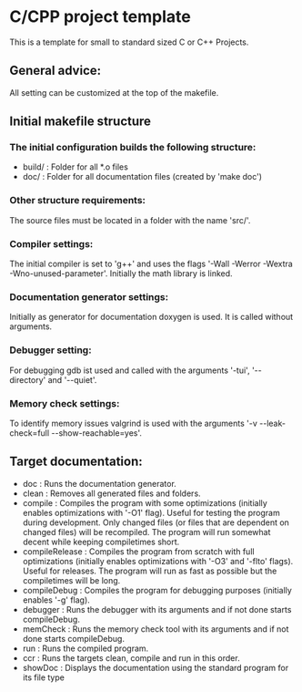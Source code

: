 # C/CPP project template
This is a template for small to standard sized C or C++ Projects.

## General advice:
All setting can be customized at the top of the makefile.

## Initial makefile structure
### The initial configuration builds the following structure:
- build/    : Folder for all *.o files
- doc/      : Folder for all documentation files (created by 'make doc')

### Other structure requirements:
The source files must be located in a folder with the name 'src/'.

### Compiler settings:
The initial compiler is set to 'g++' and uses the flags '-Wall -Werror -Wextra -Wno-unused-parameter'. Initially the math library is linked.

### Documentation generator settings:
Initially as generator for documentation doxygen is used. It is called without arguments.

### Debugger setting:
For debugging gdb ist used and called with the arguments '-tui', '--directory' and  '--quiet'. 

### Memory check settings:
To identify memory issues valgrind is used with the arguments '-v --leak-check=full --show-reachable=yes'.

## Target documentation:
- doc            : Runs the documentation generator. 
- clean          : Removes all generated files and folders.
- compile        : Compiles the program with some optimizations (initially enables optimizations with '-O1' flag).
                   Useful for testing the program during development. Only changed files (or files that are dependent on changed files) will be recompiled.
                   The program will run somewhat decent while keeping compiletimes short.
- compileRelease : Compiles the program from scratch with full optimizations (initially enables optimizations with '-O3' and '-flto' flags).
                   Useful for releases. The program will run as fast as possible but the compiletimes will be long.
- compileDebug   : Compiles the program for debugging purposes (initially enables '-g' flag).
- debugger       : Runs the debugger with its arguments and if not done starts compileDebug.
- memCheck       : Runs the memory check tool with its arguments and if not done starts compileDebug.
- run            : Runs the compiled program.
- ccr            : Runs the targets clean, compile and run in this order.
- showDoc        : Displays the documentation using the standard program for its file type

